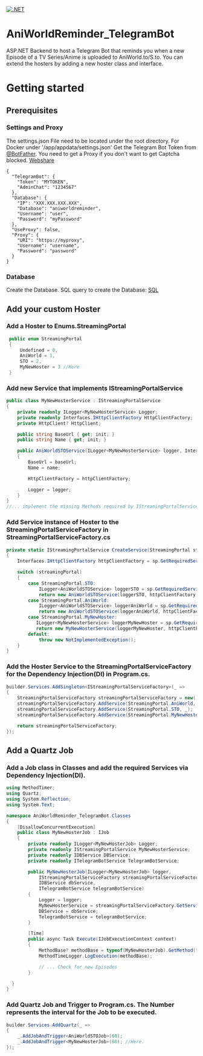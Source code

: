 [![.NET](https://github.com/SolidProgramming/AniWorldReminder_TelegramBot/actions/workflows/dotnet.yml/badge.svg)](https://github.com/SolidProgramming/AniWorldReminder_TelegramBot/actions/workflows/dotnet.yml)

# AniWorldReminder_TelegramBot
ASP.NET Backend to host a Telegram Bot that reminds you when a new Episode of a TV Series/Anime is uploaded to AniWorld.to/S.to. You can extend the hosters by adding a new hoster class and interface.


# Getting started

## Prerequisites
### Settings and Proxy
The settings.json File need to be located under the root directory. For Docker under '/app/appdata/settings.json'
Get the Telegram Bot Token from [@BotFather](https://t.me/BotFather).
You need to get a Proxy if you don't want to get Captcha blocked. [Webshare](https://webshare.io)
```
{
  "TelegramBot": {
    "Token": "MYTOKEN",
    "AdminChat": "1234567"
  },
  "Database": {
    "IP": "XXX.XXX.XXX.XXX",
    "Database": "aniworldreminder",
    "Username": "user",
    "Password": "myPassword"
  },
  "UseProxy": false,
  "Proxy": {
    "URI": "https://myproxy",
    "Username": "username",
    "Password": "password"
  }
}

```

### Database
Create the Database. SQL query to create the Database: [SQL](https://reducemy.link/p/4WRCGp)

## Add your custom Hoster

### Add a Hoster to Enums.StreamingPortal
```C#
 public enum StreamingPortal
 {
     Undefined = 0,
     AniWorld = 1,
     STO = 2,
     MyNewHoster = 3 //Here
 }
```

### Add new Service that implements IStreamingPortalService
```C#
public class MyNewHosterService : IStreamingPortalService
{
    private readonly ILogger<MyNewHosterService> Logger;
    private readonly Interfaces.IHttpClientFactory HttpClientFactory;
    private HttpClient? HttpClient;

    public string BaseUrl { get; init; }
    public string Name { get; init; }

    public AniWorldSTOService(ILogger<MyNewHosterService> logger, Interfaces.IHttpClientFactory httpClientFactory, string baseUrl, string name)
    {
        BaseUrl = baseUrl;
        Name = name;

        HttpClientFactory = httpClientFactory;

        Logger = logger;
    }
}
//... implement the missing Methods required by IStreamingPortalService
```

### Add Service instance of Hoster to the StreamingPortalServiceFactory in StreamingPortalServiceFactory.cs
```C#
private static IStreamingPortalService CreateService(StreamingPortal streamingPortal, IServiceProvider sp)
{
    Interfaces.IHttpClientFactory httpClientFactory = sp.GetRequiredService<Interfaces.IHttpClientFactory>();

    switch (streamingPortal)
    {
        case StreamingPortal.STO:
            ILogger<AniWorldSTOService> loggerSTO = sp.GetRequiredService<ILogger<AniWorldSTOService>>();
            return new AniWorldSTOService(loggerSTO, httpClientFactory, "https://s.to", "S.TO");
        case StreamingPortal.AniWorld:
            ILogger<AniWorldSTOService> loggerAniWorld = sp.GetRequiredService<ILogger<AniWorldSTOService>>();
            return new AniWorldSTOService(loggerAniWorld, httpClientFactory, "https://aniworld.to", "AniWorld");
        case StreamingPortal.MyNewHoster:
           ILogger<MyNewHosterService> loggerMyNewHoster = sp.GetRequiredService<ILogger<MyNewHosterService>>(); //Add Logger
           return new MyNewHosterService(loggerMyNewHoster, httpClientFactory, "https://mynewhoster.to", "MyNewHoster"); //Here
        default:
            throw new NotImplementedException();
    }
}
```

### Add the Hoster Service to the StreamingPortalServiceFactory for the Dependency Injection(DI) in Program.cs.
```C#
builder.Services.AddSingleton<IStreamingPortalServiceFactory>(_ =>
{
    StreamingPortalServiceFactory streamingPortalServiceFactory = new();
    streamingPortalServiceFactory.AddService(StreamingPortal.AniWorld, _);
    streamingPortalServiceFactory.AddService(StreamingPortal.STO, _);
    streamingPortalServiceFactory.AddService(StreamingPortal.MyNewHoster, _); //Here

    return streamingPortalServiceFactory;
});
```

## Add a Quartz Job
### Add a Job class in Classes and add the required Services via Dependency Injection(DI).
```C#
using MethodTimer;
using Quartz;
using System.Reflection;
using System.Text;

namespace AniWorldReminder_TelegramBot.Classes
{
    [DisallowConcurrentExecution]
    public class MyNewHosterJob : IJob
    {
        private readonly ILogger<MyNewHosterJob> Logger;
        private readonly IStreamingPortalService MyNewHosterService;
        private readonly IDBService DBService;
        private readonly ITelegramBotService TelegramBotService;

        public MyNewHosterJob(ILogger<MyNewHosterJob> logger,
            IStreamingPortalServiceFactory streamingPortalServiceFactory,
            IDBService dbService,
            ITelegramBotService telegramBotService)
        {
            Logger = logger;
            MyNewHosterService = streamingPortalServiceFactory.GetService(StreamingPortal.MyNewHoster);
            DBService = dbService;
            TelegramBotService = telegramBotService;
        }

        [Time]
        public async Task Execute(IJobExecutionContext context)
        {
            MethodBase? methodBase = typeof(MyNewHosterJob).GetMethod("Execute");
            MethodTimeLogger.LogExecution(methodBase);

            // ... Check for new Episodes
        }

  }
}
```

### Add Quartz Job and Trigger to Program.cs. The Number represents the interval for the Job to be executed.
```C#
builder.Services.AddQuartz(_ =>
{
    _.AddJobAndTrigger<AniWorldSTOJob>(60);
    _.AddJobAndTrigger<MyNewHosterJob>(60); //Here.
});
```
